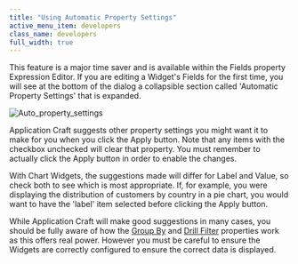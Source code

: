 ```yaml
---
title: "Using Automatic Property Settings"
active_menu_item: developers
class_name: developers
full_width: true
---
```



This feature is a major time saver and is available within the Fields property Expression Editor. If you are editing a Widget's Fields for the first time, you will see at the bottom of the dialog a collapsible section called 'Automatic Property Settings' that is expanded.

![Auto\_property\_settings](/img/docs/auto_property_settings.zoom58.png)

Application Craft suggests other property settings you might want it to make for you when you click the Apply button. Note that any items with the checkbox unchecked will clear that property. You must remember to actually click the Apply button in order to enable the changes.

With Chart Widgets, the suggestions made will differ for Label and Value, so check both to see which is most appropriate. If, for example, you were displaying the distribution of customers by country in a pie chart, you would want to have the 'label' item selected before clicking the Apply button.

While Application Craft will make good suggestions in many cases, you should be fully aware of how the [Group By](/developers/documentation/product-guide/advanced-features/data-integration-reporting-dashboards/data-section-properties/fiieldsgroup-by) and [Drill Filter](/developers/documentation/product-guide/advanced-features/data-integration-reporting-dashboards/data-section-properties/drill-filter) properties work as this offers real power. However you must be careful to ensure the Widgets are correctly configured to ensure the correct data is displayed.

